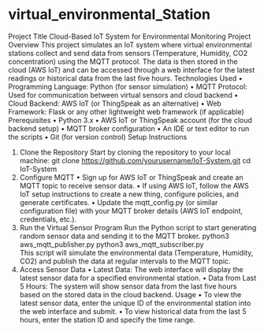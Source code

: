 # virtual_environmental_Station

Project Title
Cloud-Based IoT System for Environmental Monitoring
Project Overview
This project simulates an IoT system where virtual environmental stations collect and send data from sensors (Temperature, Humidity, CO2 concentration) using the MQTT protocol. The data is then stored in the cloud (AWS IoT) and can be accessed through a web interface for the latest readings or historical data from the last five hours.
Technologies Used
•	Programming Language: Python (for sensor simulation)
•	MQTT Protocol: Used for communication between virtual sensors and cloud backend
•	Cloud Backend: AWS IoT (or ThingSpeak as an alternative)
•	Web Framework: Flask or any other lightweight web framework (if applicable)
Prerequisites
•	Python 3.x
•	AWS IoT or ThingSpeak account (for the cloud backend setup)
•	MQTT broker configuration
•	An IDE or text editor to run the scripts
•	Git (for version control)
Setup Instructions
1. Clone the Repository
Start by cloning the repository to your local machine:
git clone https://github.com/yourusername/IoT-System.git
cd IoT-System
2. Configure MQTT
•	Sign up for AWS IoT or ThingSpeak and create an MQTT topic to receive sensor data.
•	If using AWS IoT, follow the AWS IoT setup instructions to create a new thing, configure policies, and generate certificates.
•	Update the mqtt_config.py (or similar configuration file) with your MQTT broker details (AWS IoT endpoint, credentials, etc.).
3. Run the Virtual Sensor Program
Run the Python script to start generating random sensor data and sending it to the MQTT broker.
python3 aws_mqtt_publisher.py
python3 aws_mqtt_subscriber.py  
This script will simulate the environmental data (Temperature, Humidity, CO2) and publish the data at regular intervals to the MQTT topic.
4. Access Sensor Data
•	Latest Data: The web interface will display the latest sensor data for a specified environmental station.
•	Data from Last 5 Hours: The system will show sensor data from the last five hours based on the stored data in the cloud backend.
Usage
•	To view the latest sensor data, enter the unique ID of the environmental station into the web interface and submit.
•	To view historical data from the last 5 hours, enter the station ID and specify the time range.
